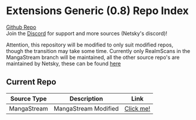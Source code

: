 # Extensions Generic (0.8) Repo Index

[Github Repo](https://github.com/Ivanmatthew/extensions-generic-0.8)
<br>
Join the [Discord](https://discord.gg/rmf6jQpMU9) for support and more sources (Netsky's discord)!

Attention, this repository will be modified to only suit modified repos, though the transition may take some time.
Currently only RealmScans in the MangaStream branch will be maintained, all the other source repo's are maintained by Netsky, these can be found [here](https://github.com/TheNetsky/extensions-generic-0.8)

## Current Repo

| Source Type | Description |          Link |
| ---        |    ----   |         --- |
| MangaStream      | MangaStream Modified      | [Click me!](https://ivanmatthew.github.io/extensions-generic-0.8/mangastream-modified/)    |

